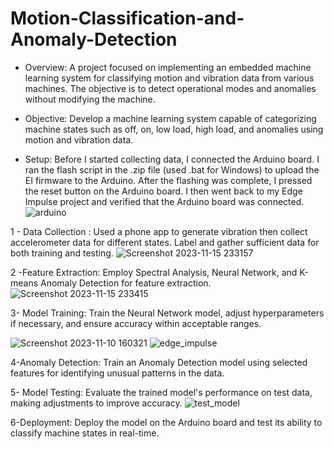 # Motion-Classification-and-Anomaly-Detection
- Overview:
A project focused on implementing an embedded machine learning system for classifying motion and vibration data from various machines. The objective is to detect operational modes and anomalies without modifying the machine.

- Objective:
Develop a machine learning system capable of categorizing machine states such as off, on, low load, high load, and anomalies using motion and vibration data.

- Setup:
Before I started collecting data, I connected the Arduino board. I ran the flash script in the .zip file (used .bat for Windows) to upload the EI firmware to the Arduino. After the flashing was complete, I pressed the reset button on the Arduino board. I then went back to my Edge Impulse project and verified that the Arduino board was connected.
![arduino](https://github.com/TayssirMrad/Motion-Classification-and-Anomaly-Detection/assets/60198040/4f267675-46e5-4300-ac7f-993709ec959b)



1 - Data Collection :
Used a phone app to generate vibration then collect accelerometer data for different states. Label and gather sufficient data for both training and testing.
![Screenshot 2023-11-15 233157](https://github.com/TayssirMrad/Motion-Classification-and-Anomaly-Detection/assets/60198040/0bb6db28-da11-435b-8faf-611e01e055e9)

2 -Feature Extraction:
Employ Spectral Analysis, Neural Network, and K-means Anomaly Detection for feature extraction. 
![Screenshot 2023-11-15 233415](https://github.com/TayssirMrad/Motion-Classification-and-Anomaly-Detection/assets/60198040/20aa4517-948e-42f2-920d-124273da87c8) 

3- Model Training:
Train the Neural Network model, adjust hyperparameters if necessary, and ensure accuracy within acceptable ranges.


![Screenshot 2023-11-10 160321](https://github.com/TayssirMrad/Motion-Classification-and-Anomaly-Detection/assets/60198040/b2dd04c8-2b4b-47cd-adb6-8f9258e81c9a)
![edge_impulse](https://github.com/TayssirMrad/Motion-Classification-and-Anomaly-Detection/assets/60198040/6a80403f-6f3d-4ace-a210-bacfc95a8274)

4-Anomaly Detection:
Train an Anomaly Detection model using selected features for identifying unusual patterns in the data.

5- Model Testing:
Evaluate the trained model's performance on test data, making adjustments to improve accuracy. 
![test_model](https://github.com/TayssirMrad/Motion-Classification-and-Anomaly-Detection/assets/60198040/d9cf05c9-f3ae-4472-ab2d-be9afb432ce2) 

6-Deployment:
Deploy the model on the  Arduino board and test its ability to classify machine states in real-time.
